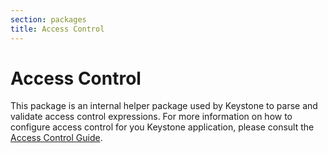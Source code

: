 ```yaml
---
section: packages
title: Access Control
---
```


# Access Control

This package is an internal helper package used by Keystone to parse and validate access control expressions.
For more information on how to configure access control for you Keystone application, please consult the [Access Control Guide](../../docs/discussions/access-control.md).
